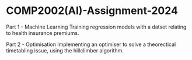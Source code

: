 # COMP2002(AI)-Assignment-2024

Part 1 - Machine Learning
Training regression models with a datset relating to health insurance premiums.


Part 2 - Optimisation
Implementing an optimiser to solve a theorectical timetabling issue, using the hillclimber algorithm.
